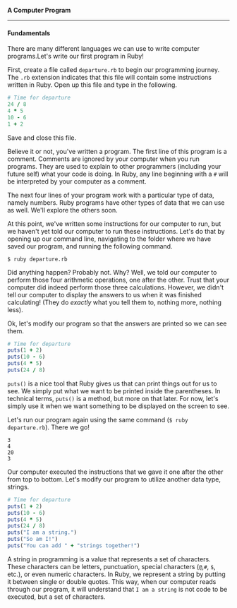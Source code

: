 **A Computer Program**

---

#### Fundamentals

There are many different languages we can use to write computer programs.Let's
write our first program in Ruby!

First, create a file called `departure.rb` to begin our programming journey.
The `.rb` extension indicates that this file will contain some instructions
written in Ruby. Open up this file and type in the following.

```ruby
# Time for departure
24 / 8
4 * 5
10 - 6
1 + 2
```

Save and close this file.

Believe it or not, you've written a program. The first line of this program is a
comment. Comments are ignored by your computer when you run programs. They are
used to explain to other programmers (including your future self) what your code
is doing. In Ruby, any line beginning with a `#` will be interpreted by your
computer as a comment.

The next four lines of your program work with a particular type of data, namely
numbers. Ruby programs have other types of data that we can use as well. We'll
explore the others soon.

At this point, we've written some instructions for our computer to run, but we
haven't yet told our computer to run these instructions. Let's do that by
opening up our command line, navigating to the folder where we have saved our
program, and running the following command.

```
$ ruby departure.rb
```

Did anything happen? Probably not. Why? Well, we told our computer to perform
those four arithmetic operations, one after the other. Trust that your computer
did indeed perform those three calculations. However, we didn't tell our
computer to display the answers to us when it was finished calculating! (They do
_exactly_ what you tell them to, nothing more, nothing less).

Ok, let's modify our program so that the answers are printed so we can see them.

```ruby
# Time for departure
puts(1 + 2)
puts(10 - 6)
puts(4 * 5)
puts(24 / 8)
```

`puts()` is a nice tool that Ruby gives us that can print things out for us to
see. We simply put what we want to be printed inside the parentheses. In
technical terms, `puts()` is a method, but more on that later. For now, let's
simply use it when we want something to be displayed on the screen to see.

Let's run our program again using the same command (`$ ruby departure.rb`).
There we go!

```
3
4
20
3
```

Our computer executed the instructions that we gave it one after the other from
top to bottom. Let's modify our program to utilize another data type, strings.

```ruby
# Time for departure
puts(1 + 2)
puts(10 - 6)
puts(4 * 5)
puts(24 / 8)
puts("I am a string.")
puts("So am I!")
puts("You can add " + "strings together!")
```

A string in programming is a value that represents a set of characters. These
characters can be letters, punctuation, special characters (`@`,`#`, `$`, etc.),
or even numeric characters. In Ruby, we represent a string by putting it between
single or double quotes. This way, when our computer reads through our program,
it will understand that `I am a string` is not code to be executed, but a set of
characters.
